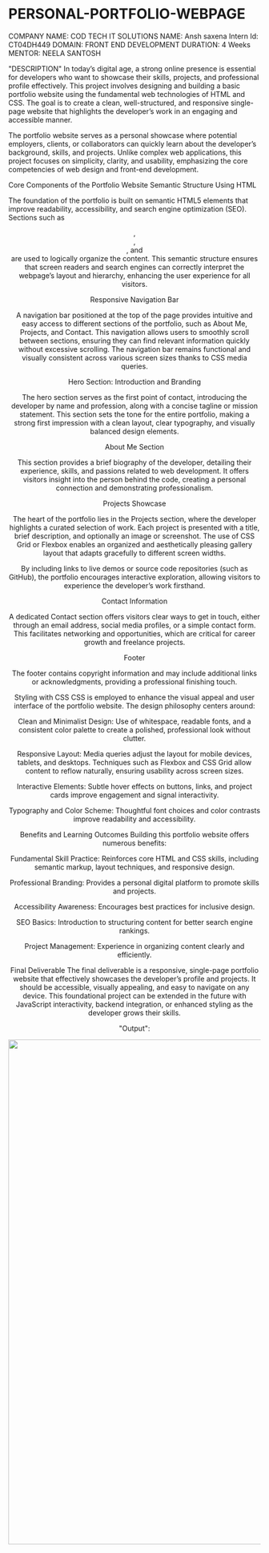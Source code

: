 # PERSONAL-PORTFOLIO-WEBPAGE

COMPANY NAME: COD TECH IT SOLUTIONS 
NAME: Ansh saxena
Intern Id: CT04DH449
DOMAIN: FRONT END DEVELOPMENT 
DURATION: 4 Weeks
MENTOR: NEELA SANTOSH

"DESCRIPTION"
In today’s digital age, a strong online presence is essential for developers who want to showcase their skills, projects, and professional profile effectively. This project involves designing and building a basic portfolio website using the fundamental web technologies of HTML and CSS. The goal is to create a clean, well-structured, and responsive single-page website that highlights the developer’s work in an engaging and accessible manner.

The portfolio website serves as a personal showcase where potential employers, clients, or collaborators can quickly learn about the developer’s background, skills, and projects. Unlike complex web applications, this project focuses on simplicity, clarity, and usability, emphasizing the core competencies of web design and front-end development.

Core Components of the Portfolio Website
Semantic Structure Using HTML

The foundation of the portfolio is built on semantic HTML5 elements that improve readability, accessibility, and search engine optimization (SEO). Sections such as <header>, <nav>, <section>, and <footer> are used to logically organize the content. This semantic structure ensures that screen readers and search engines can correctly interpret the webpage’s layout and hierarchy, enhancing the user experience for all visitors.

Responsive Navigation Bar

A navigation bar positioned at the top of the page provides intuitive and easy access to different sections of the portfolio, such as About Me, Projects, and Contact. This navigation allows users to smoothly scroll between sections, ensuring they can find relevant information quickly without excessive scrolling. The navigation bar remains functional and visually consistent across various screen sizes thanks to CSS media queries.

Hero Section: Introduction and Branding

The hero section serves as the first point of contact, introducing the developer by name and profession, along with a concise tagline or mission statement. This section sets the tone for the entire portfolio, making a strong first impression with a clean layout, clear typography, and visually balanced design elements.

About Me Section

This section provides a brief biography of the developer, detailing their experience, skills, and passions related to web development. It offers visitors insight into the person behind the code, creating a personal connection and demonstrating professionalism.

Projects Showcase

The heart of the portfolio lies in the Projects section, where the developer highlights a curated selection of work. Each project is presented with a title, brief description, and optionally an image or screenshot. The use of CSS Grid or Flexbox enables an organized and aesthetically pleasing gallery layout that adapts gracefully to different screen widths.

By including links to live demos or source code repositories (such as GitHub), the portfolio encourages interactive exploration, allowing visitors to experience the developer’s work firsthand.

Contact Information

A dedicated Contact section offers visitors clear ways to get in touch, either through an email address, social media profiles, or a simple contact form. This facilitates networking and opportunities, which are critical for career growth and freelance projects.

Footer

The footer contains copyright information and may include additional links or acknowledgments, providing a professional finishing touch.

Styling with CSS
CSS is employed to enhance the visual appeal and user interface of the portfolio website. The design philosophy centers around:

Clean and Minimalist Design: Use of whitespace, readable fonts, and a consistent color palette to create a polished, professional look without clutter.

Responsive Layout: Media queries adjust the layout for mobile devices, tablets, and desktops. Techniques such as Flexbox and CSS Grid allow content to reflow naturally, ensuring usability across screen sizes.

Interactive Elements: Subtle hover effects on buttons, links, and project cards improve engagement and signal interactivity.

Typography and Color Scheme: Thoughtful font choices and color contrasts improve readability and accessibility.

Benefits and Learning Outcomes
Building this portfolio website offers numerous benefits:

Fundamental Skill Practice: Reinforces core HTML and CSS skills, including semantic markup, layout techniques, and responsive design.

Professional Branding: Provides a personal digital platform to promote skills and projects.

Accessibility Awareness: Encourages best practices for inclusive design.

SEO Basics: Introduction to structuring content for better search engine rankings.

Project Management: Experience in organizing content clearly and efficiently.

Final Deliverable
The final deliverable is a responsive, single-page portfolio website that effectively showcases the developer’s profile and projects. It should be accessible, visually appealing, and easy to navigate on any device. This foundational project can be extended in the future with JavaScript interactivity, backend integration, or enhanced styling as the developer grows their skills.


"Output":


<img width="1920" height="1008" alt="Image" src="https://github.com/user-attachments/assets/def43c28-09fb-4ce0-b79f-84e5183b48ab" />
